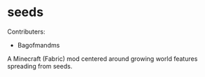 # seeds
Contributers: 
- Bagofmandms


A Minecraft (Fabric) mod centered around growing world features spreading from seeds.
